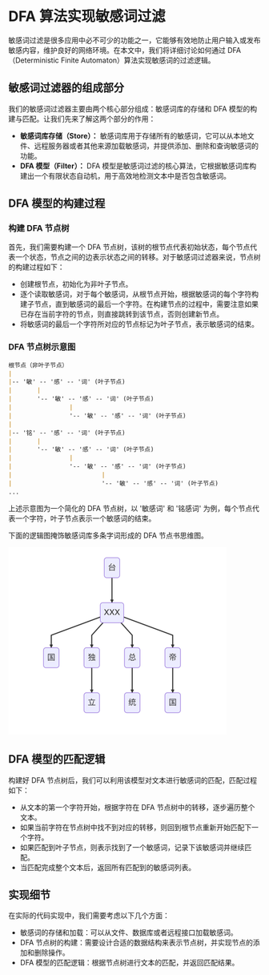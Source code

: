 #  DFA 算法实现敏感词过滤

敏感词过滤是很多应用中必不可少的功能之一，它能够有效地防止用户输入或发布敏感内容，维护良好的网络环境。在本文中，我们将详细讨论如何通过 DFA（Deterministic Finite Automaton）算法实现敏感词的过滤逻辑。

## 敏感词过滤器的组成部分
我们的敏感词过滤器主要由两个核心部分组成：敏感词库的存储和 DFA 模型的构建与匹配。让我们先来了解这两个部分的作用：

- **敏感词库存储（Store）：** 敏感词库用于存储所有的敏感词，它可以从本地文件、远程服务器或者其他来源加载敏感词，并提供添加、删除和查询敏感词的功能。
- **DFA 模型（Filter）：** DFA 模型是敏感词过滤的核心算法，它根据敏感词库构建出一个有限状态自动机，用于高效地检测文本中是否包含敏感词。

## DFA 模型的构建过程
### 构建 DFA 节点树
首先，我们需要构建一个 DFA 节点树，该树的根节点代表初始状态，每个节点代表一个状态，节点之间的边表示状态之间的转移。对于敏感词过滤器来说，节点树的构建过程如下：

- 创建根节点，初始化为非叶子节点。
- 逐个读取敏感词，对于每个敏感词，从根节点开始，根据敏感词的每个字符构建子节点，直到敏感词的最后一个字符。在构建节点的过程中，需要注意如果已存在当前字符的节点，则直接跳转到该节点，否则创建新节点。
- 将敏感词的最后一个字符所对应的节点标记为叶子节点，表示敏感词的结束。

### DFA 节点树示意图

```markdown
根节点（非叶子节点）
|
|-- '敏' -- '感' -- '词' (叶子节点)
|       |
|       '-- '敏' -- '感' -- '词' (叶子节点)
|                |
|                '-- '敏' -- '感' -- '词' (叶子节点)
|
|-- '铭' -- '感' -- '词' (叶子节点)
|       |
|       '-- '敏' -- '感' -- '词' (叶子节点)
|                |
|                '-- '敏' -- '感' -- '词' (叶子节点)
|                         |
|                         '-- '敏' -- '感' -- '词' (叶子节点)
...
```

上述示意图为一个简化的 DFA 节点树，以 '敏感词' 和 '铭感词' 为例，每个节点代表一个字符，叶子节点表示一个敏感词的结束。

下面的逻辑图掩饰敏感词库多条字词形成的 DFA 节点书思维图。

![](assets/dfa-mingan.png)

[//]: # (```mermaid)

[//]: # (graph TD)

[//]: # (A&#40;台&#41;-->B&#40;XXX&#41;)

[//]: # (B-->C&#40;国&#41;)

[//]: # (B-->D1&#40;独&#41;)

[//]: # (D1-->D2&#40;立&#41;)

[//]: # ()
[//]: # (B-->E1&#40;总&#41;)

[//]: # (E1-->E2&#40;统&#41;)

[//]: # ()
[//]: # (B-->F1&#40;帝&#41;)

[//]: # (F1-->F2&#40;国&#41;)

[//]: # (```)

## DFA 模型的匹配逻辑
构建好 DFA 节点树后，我们可以利用该模型对文本进行敏感词的匹配，匹配过程如下：

- 从文本的第一个字符开始，根据字符在 DFA 节点树中的转移，逐步遍历整个文本。
- 如果当前字符在节点树中找不到对应的转移，则回到根节点重新开始匹配下一个字符。
- 如果匹配到叶子节点，则表示找到了一个敏感词，记录下该敏感词并继续匹配。
- 当匹配完成整个文本后，返回所有匹配到的敏感词列表。

## 实现细节
在实际的代码实现中，我们需要考虑以下几个方面：

- 敏感词的存储和加载：可以从文件、数据库或者远程接口加载敏感词。
- DFA 节点树的构建：需要设计合适的数据结构来表示节点树，并实现节点的添加和删除操作。
- DFA 模型的匹配逻辑：根据节点树进行文本的匹配，并返回匹配结果。

